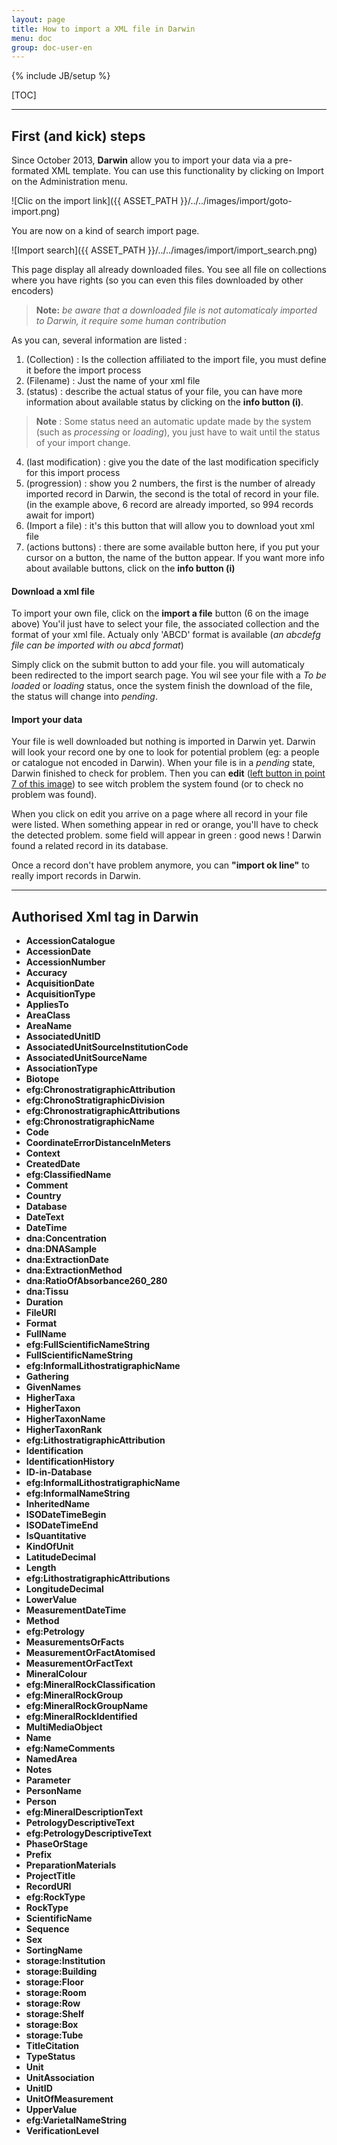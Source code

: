 ```yaml
---
layout: page
title: How to import a XML file in Darwin
menu: doc
group: doc-user-en
---
```

{% include JB/setup %}

[TOC]

----------

First (and kick) steps
---------


Since October 2013, **Darwin** allow you to import your data via a pre-formated XML template.
You can use this functionality by clicking on Import on the Administration menu.

![Clic on the import link]({{ ASSET_PATH }}/../../images/import/goto-import.png)

You are now on a kind of search import page.

![Import search]({{ ASSET_PATH }}/../../images/import/import_search.png)

This page display all already downloaded files.
You see all file on collections where you have rights (so you can even this files downloaded by other encoders)
> **Note:** *be aware that a downloaded file is not automaticaly imported to Darwin, it require some human contribution*

As you can, several information are listed :

1. (Collection) : Is the collection affiliated to the import file, you must define it before the import process
2. (Filename) : Just the name of your xml file
3. (status) : describe the actual status of your file, you can have more information about available status by clicking on the **info button (i)**. 

> **Note** : Some status need an automatic update made by the system (such as *processing* or *loading*), you just have to wait until the status of your import change. 

4. (last modification) : give you the date of the last modification specificly for this import process
5. (progression) : show you 2 numbers, the first is the number of already imported record in Darwin, the second is the total of record in your file. (in the example above, 6 record are already imported, so 994 records await for import)
6. (Import a file) : it's this button that will allow you to download yout xml file
7. (actions buttons) : there are some available button here, if you put your cursor on a button, the name of the button appear. If you want more info about available buttons, click on the **info button (i)** 

#### Download a xml file

To import your own file, click on the **import a file** button (6 on the image above)
You'il just have to select your file, the associated collection and the format of your xml file. Actualy only 'ABCD' format is available (*an abcdefg file can be imported with ou abcd format*)

Simply click on the submit button to add your file. you will automaticaly been redirected to the import search page. You wil see your file with a *To be loaded* or *loading* status, once the system finish the download of the file, the status will change into *pending*.

#### Import your data

Your file is well downloaded but nothing is imported in Darwin yet. Darwin will look your record one by one to look for potential problem (eg: a people or catalogue not encoded in Darwin).
When your file is in a *pending* state, Darwin finished to check for problem. Then you can **edit** ([left button in point 7 of this image](#image2)) to see witch problem the system found (or to check no problem was found).

When you click on edit you arrive on a page where all record in your file were listed.
When something appear in red or orange, you'll have to check the detected problem. some field will appear in green : good news ! Darwin found a related record in its database.

Once a record don't have problem anymore, you can **"import ok line"** to really import records in Darwin.



----------

Authorised Xml tag in Darwin
---------
- **AccessionCatalogue**
- **AccessionDate**
- **AccessionNumber**
- **Accuracy**
- **AcquisitionDate**
- **AcquisitionType**
- **AppliesTo**
- **AreaClass**
- **AreaName**
- **AssociatedUnitID**
- **AssociatedUnitSourceInstitutionCode**
- **AssociatedUnitSourceName**
- **AssociationType**
- **Biotope**
- **efg:ChronostratigraphicAttribution**
- **efg:ChronoStratigraphicDivision**
- **efg:ChronostratigraphicAttributions**
- **efg:ChronostratigraphicName**
- **Code**
- **CoordinateErrorDistanceInMeters**
- **Context**
- **CreatedDate**
- **efg:ClassifiedName**
- **Comment**
- **Country**
- **Database**
- **DateText**
- **DateTime**
- **dna:Concentration**
- **dna:DNASample**
- **dna:ExtractionDate**
- **dna:ExtractionMethod**
- **dna:RatioOfAbsorbance260_280**
- **dna:Tissu**
- **Duration**
- **FileURI**
- **Format**
- **FullName**
- **efg:FullScientificNameString**
- **FullScientificNameString**
- **efg:InformalLithostratigraphicName**
- **Gathering**
- **GivenNames**
- **HigherTaxa**
- **HigherTaxon**
- **HigherTaxonName**
- **HigherTaxonRank**
- **efg:LithostratigraphicAttribution**
- **Identification**
- **IdentificationHistory**
- **ID-in-Database**
- **efg:InformalLithostratigraphicName**
- **efg:InformalNameString**
- **InheritedName**
- **ISODateTimeBegin**
- **ISODateTimeEnd**
- **IsQuantitative**
- **KindOfUnit**
- **LatitudeDecimal**
- **Length**
- **efg:LithostratigraphicAttributions**
- **LongitudeDecimal**
- **LowerValue**
- **MeasurementDateTime**
- **Method**
- **efg:Petrology**
- **MeasurementsOrFacts**
- **MeasurementOrFactAtomised**
- **MeasurementOrFactText**
- **MineralColour**
- **efg:MineralRockClassification**
- **efg:MineralRockGroup**
- **efg:MineralRockGroupName**
- **efg:MineralRockIdentified**
- **MultiMediaObject**
- **Name**
- **efg:NameComments**
- **NamedArea**
- **Notes**
- **Parameter**
- **PersonName**
- **Person**
- **efg:MineralDescriptionText**
- **PetrologyDescriptiveText**
- **efg:PetrologyDescriptiveText**
- **PhaseOrStage**
- **Prefix**
- **PreparationMaterials**
- **ProjectTitle**
- **RecordURI**
- **efg:RockType**
- **RockType**
- **ScientificName**
- **Sequence**
- **Sex**
- **SortingName**
- **storage:Institution**
- **storage:Building**
- **storage:Floor**
- **storage:Room**
- **storage:Row**
- **storage:Shelf**
- **storage:Box**
- **storage:Tube**
- **TitleCitation**
- **TypeStatus**
- **Unit**
- **UnitAssociation**
- **UnitID**
- **UnitOfMeasurement**
- **UpperValue**
- **efg:VarietalNameString**
- **VerificationLevel**


